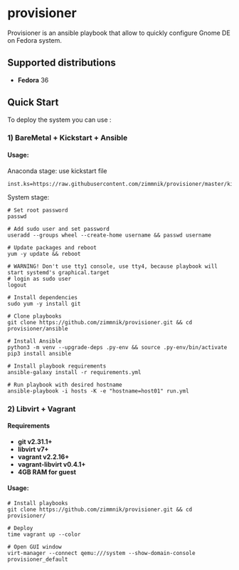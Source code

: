 # provisioner

Provisioner is an ansible playbook that allow to quickly configure Gnome DE on Fedora system.

Supported distributions
-----------------------------
-   **Fedora** 36

## Quick Start
To deploy the system you can use :

### 1) BareMetal + Kickstart + Ansible
#### Usage:

Anaconda stage: use kickstart file
```raw
inst.ks=https://raw.githubusercontent.com/zimmnik/provisioner/master/kickstart/custom.cfg
```
System stage:
```ShellSession
# Set root password
passwd

# Add sudo user and set password
useradd --groups wheel --create-home username && passwd username

# Update packages and reboot
yum -y update && reboot

# WARNING! Don't use tty1 console, use tty4, because playbook will start systemd's graphical.target
# login as sudo user
logout

# Install dependencies
sudo yum -y install git

# Clone playbooks
git clone https://github.com/zimmnik/provisioner.git && cd provisioner/ansible

# Install Ansible
python3 -m venv --upgrade-deps .py-env && source .py-env/bin/activate
pip3 install ansible

# Install playbook requirements
ansible-galaxy install -r requirements.yml

# Run playbook with desired hostname
ansible-playbook -i hosts -K -e "hostname=host01" run.yml
```
### 2) Libvirt + Vagrant

#### Requirements
- **git v2.31.1+**
- **libvirt v7+**
- **vagrant v2.2.16+**
- **vagrant-libvirt v0.4.1+**
- **4GB RAM for guest**

#### Usage:
```ShellSession
# Install playbooks
git clone https://github.com/zimmnik/provisioner.git && cd provisioner/

# Deploy
time vagrant up --color

# Open GUI window
virt-manager --connect qemu:///system --show-domain-console provisioner_default
```
